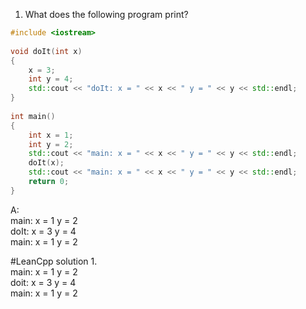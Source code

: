 1) What does the following program print?
```C++
#include <iostream>
 
void doIt(int x)
{
    x = 3;
    int y = 4;
    std::cout << "doIt: x = " << x << " y = " << y << std::endl;
}
 
int main()
{
    int x = 1;
    int y = 2;
    std::cout << "main: x = " << x << " y = " << y << std::endl;
    doIt(x);
    std::cout << "main: x = " << x << " y = " << y << std::endl;
    return 0;
}
```

A:   
main: x = 1 y = 2  
doIt: x = 3 y = 4  
main: x = 1 y = 2

#LeanCpp solution
1.  
main: x = 1 y = 2  
doit: x = 3 y = 4  
main: x = 1 y = 2  
